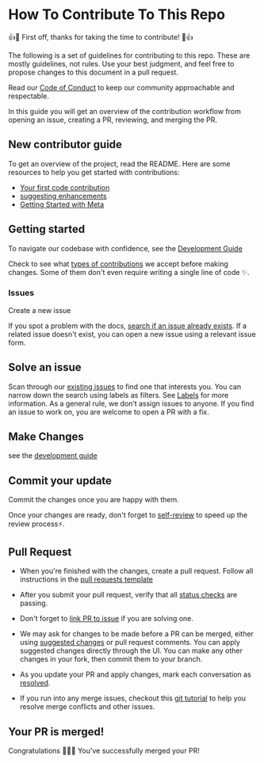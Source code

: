 # How To Contribute To This Repo

:+1::tada: First off, thanks for taking the time to contribute! :tada::+1:

The following is a set of guidelines for contributing to this repo. These are mostly guidelines, not rules. Use your best judgment, and feel free to propose changes to this document in a pull request.

Read our [Code of Conduct](https://github.com/Awinja-j/Whatsapp-Bot-Using-On-Premise-API/blob/main/.github/CODE_OF_CONDUCT.md) to keep our community approachable and respectable.

In this guide you will get an overview of the contribution workflow from opening an issue, creating a PR, reviewing, and merging the PR.

## New contributor guide

To get an overview of the project, read the README. Here are some resources to help you get started with contributions:

- [Your first code contribution](https://github.com/Awinja-j/Whatsapp-Bot-Using-On-Premise-API/blob/main/.github/Your_First_Code_Contribution.md)
- [suggesting enhancements](https://github.com/Awinja-j/Whatsapp-Bot-Using-On-Premise-API/blob/main/.github/Suggesting_Enhancements.md)
- [Getting Started with Meta](https://github.com/Awinja-j/Whatsapp-Bot-Using-On-Premise-API/blob/main/.github/GETTING_STARTED_WITH_META.md)

## Getting started

To navigate our codebase with confidence, see the [Development Guide](https://github.com/Awinja-j/Whatsapp-Bot-Using-On-Premise-API/blob/main/.github/DEVELOPMENT.md)

Check to see what [types of contributions](https://github.com/Awinja-j/Whatsapp-Bot-Using-On-Premise-API/blob/main/.github/TYPES_OF_CONTRIBUTIONS.md) we accept before making changes. Some of them don't even require writing a single line of code ✨.

### Issues

Create a new issue

If you spot a problem with the docs, [search if an issue already exists](https://docs.github.com/en/search-github/searching-on-github/searching-issues-and-pull-requests#search-by-the-title-body-or-comments). If a related issue doesn't exist, you can open a new issue using a relevant issue form.

## Solve an issue

Scan through our [existing issues](https://github.com/Awinja-j/Whatsapp-Bot-Using-On-Premise-API/issues) to find one that interests you. You can narrow down the search using labels as filters. See [Labels]() for more information. As a general rule, we don’t assign issues to anyone. If you find an issue to work on, you are welcome to open a PR with a fix.

## Make Changes

see the [development guide](https://github.com/Awinja-j/Whatsapp-Bot-Using-On-Premise-API/blob/main/.github/DEVELOPMENT.md)

## Commit your update

Commit the changes once you are happy with them.

Once your changes are ready, don't forget to [self-review](https://github.com/Awinja-j/Whatsapp-Bot-Using-On-Premise-API/blob/main/.github/self-review.md) to speed up the review process⚡.

## Pull Request

- When you're finished with the changes, create a pull request.
Follow all instructions in the [pull requests template](https://github.com/Awinja-j/Whatsapp-Bot-Using-On-Premise-API/blob/main/.github/Pull_Requests.md)

- After you submit your pull request, verify that all [status checks](https://docs.github.com/en/pull-requests/collaborating-with-pull-requests/collaborating-on-repositories-with-code-quality-features/about-status-checks) are passing.

- Don't forget to [link PR to issue](https://docs.github.com/en/issues/tracking-your-work-with-issues/linking-a-pull-request-to-an-issue) if you are solving one.

- We may ask for changes to be made before a PR can be merged, either using [suggested changes](https://docs.github.com/en/pull-requests/collaborating-with-pull-requests/reviewing-changes-in-pull-requests/incorporating-feedback-in-your-pull-request) or pull request comments. You can apply suggested changes directly through the UI. You can make any other changes in your fork, then commit them to your branch.

- As you update your PR and apply changes, mark each conversation as [resolved](https://docs.github.com/en/pull-requests/collaborating-with-pull-requests/reviewing-changes-in-pull-requests/commenting-on-a-pull-request#resolving-conversations).

- If you run into any merge issues, checkout this [git tutorial](https://github.com/skills/resolve-merge-conflicts) to help you resolve merge conflicts and other issues.

## Your PR is merged!

Congratulations 🎉🎉🎉 You've successfully merged your PR!





